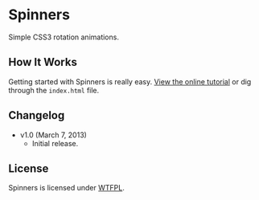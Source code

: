 # Spinners
Simple CSS3 rotation animations.

## How It Works
Getting started with Spinners is really easy. [View the online tutorial](http://cferdinandi.github.com/spinners/) or dig through the `index.html` file.

## Changelog
* v1.0 (March 7, 2013)
  * Initial release.

## License
Spinners is licensed under [WTFPL](http://www.wtfpl.net/).
